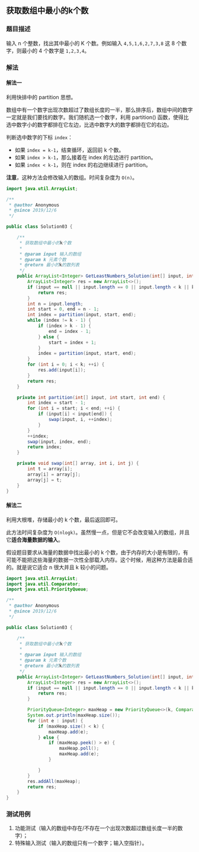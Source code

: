 ## 获取数组中最小的k个数

### 题目描述
输入 n 个整数，找出其中最小的 K 个数。例如输入 `4,5,1,6,2,7,3,8` 这 8 个数字，则最小的 4 个数字是 `1,2,3,4`。

### 解法
#### 解法一
利用快排中的 partition 思想。

数组中有一个数字出现次数超过了数组长度的一半，那么排序后，数组中间的数字一定就是我们要找的数字。我们随机选一个数字，利用 partition() 函数，使得比选中数字小的数字都排在它左边，比选中数字大的数字都排在它的右边。

判断选中数字的下标 `index`：

- 如果 `index = k-1`，结束循环，返回前 k 个数。
- 如果 `index > k-1`，那么接着在 index 的左边进行 partition。
- 如果 `index < k-1`，则在 index 的右边继续进行 partition。

**注意**，这种方法会修改输入的数组。时间复杂度为 `O(n)`。

```java
import java.util.ArrayList;

/**
 * @author Anonymous
 * @since 2019/12/6
 */

public class Solution03 {

    /**
     * 获取数组中最小的k个数
     *
     * @param input 输入的数组
     * @param k 元素个数
     * @return 最小的k的数列表
     */
    public ArrayList<Integer> GetLeastNumbers_Solution(int[] input, int k) {
        ArrayList<Integer> res = new ArrayList<>();
        if (input == null || input.length == 0 || input.length < k || k < 1) {
            return res;
        }
        int n = input.length;
        int start = 0, end = n - 1;
        int index = partition(input, start, end);
        while (index != k - 1) {
            if (index > k - 1) {
                end = index - 1;
            } else {
                start = index + 1;
            }
            index = partition(input, start, end);
        }
        for (int i = 0; i < k; ++i) {
            res.add(input[i]);
        }
        return res;
    }

    private int partition(int[] input, int start, int end) {
        int index = start - 1;
        for (int i = start; i < end; ++i) {
            if (input[i] < input[end]) {
                swap(input, i, ++index);
            }
        }
        ++index;
        swap(input, index, end);
        return index;
    }

    private void swap(int[] array, int i, int j) {
        int t = array[i];
        array[i] = array[j];
        array[j] = t;
    }
}
```

#### 解法二
利用大根堆，存储最小的 k 个数，最后返回即可。

此方法时间复杂度为 `O(nlogk)`。虽然慢一点，但是它不会改变输入的数组，并且它**适合海量数据的输入**。

假设题目要求从海量的数据中找出最小的 k 个数，由于内存的大小是有限的，有可能不能把这些海量的数据一次性全部载入内存。这个时候，用这种方法是最合适的。就是说它适合 n 很大并且 k 较小的问题。

```java
import java.util.ArrayList;
import java.util.Comparator;
import java.util.PriorityQueue;

/**
 * @author Anonymous
 * @since 2019/12/6
 */

public class Solution03 {

    /**
     * 获取数组中最小的k个数
     *
     * @param input 输入的数组
     * @param k 元素个数
     * @return 最小的k的数列表
     */
    public ArrayList<Integer> GetLeastNumbers_Solution(int[] input, int k) {
        ArrayList<Integer> res = new ArrayList<>();
        if (input == null || input.length == 0 || input.length < k || k < 1) {
            return res;
        }

        PriorityQueue<Integer> maxHeap = new PriorityQueue<>(k, Comparator.reverseOrder());
        System.out.println(maxHeap.size());
        for (int e : input) {
            if (maxHeap.size() < k) {
                maxHeap.add(e);
            } else {
                if (maxHeap.peek() > e) {
                    maxHeap.poll();
                    maxHeap.add(e);
                }

            }
        }
        res.addAll(maxHeap);
        return res;
    }
}
```

### 测试用例
1. 功能测试（输入的数组中存在/不存在一个出现次数超过数组长度一半的数字）；
2. 特殊输入测试（输入的数组只有一个数字；输入空指针）。